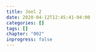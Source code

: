 ```yaml
---
title: Joel 2
date: 2020-04-12T12:45:41-04:00
categories: []
tags: []
chapter: "002"
inprogress: false
---
```


